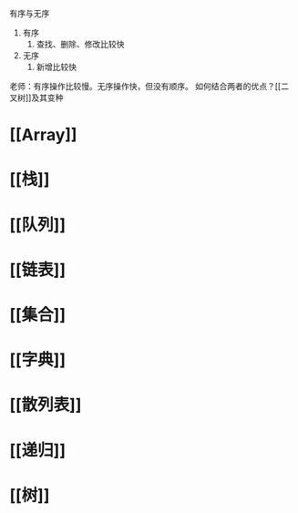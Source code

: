 有序与无序

1. 有序
	1. 查找、删除、修改比较快
2. 无序
	1. 新增比较快

老师：有序操作比较慢。无序操作快，但没有顺序。
	如何结合两者的优点？[[二叉树]]及其变种


# [[Array]] 
# [[栈]] 
# [[队列]]

# [[链表]] 
# [[集合]]
# [[字典]]

# [[散列表]]
# [[递归]]

# [[树]]
